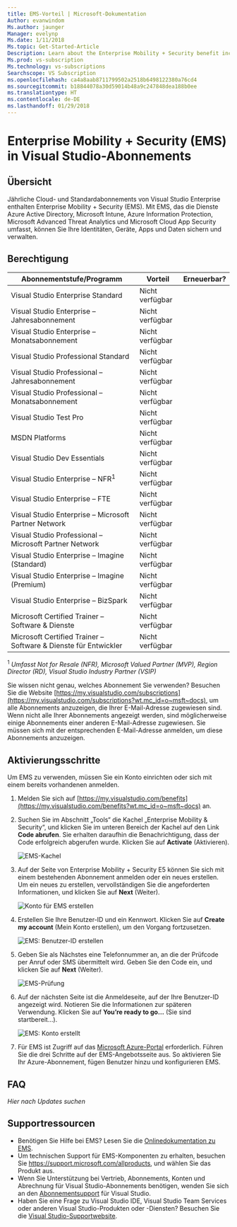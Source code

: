 ```yaml
---
title: EMS-Vorteil | Microsoft-Dokumentation
Author: evanwindom
Ms.author: jaunger
Manager: evelynp
Ms.date: 1/11/2018
Ms.topic: Get-Started-Article
Description: Learn about the Enterprise Mobility + Security benefit included in your Visual Studio subscription.
Ms.prod: vs-subscription
Ms.technology: vs-subscriptions
Searchscope: VS Subscription
ms.openlocfilehash: ca4a8aab8711799502a2518b6498122380a76cd4
ms.sourcegitcommit: b18844078a30d59014b48a9c247848dea188b0ee
ms.translationtype: HT
ms.contentlocale: de-DE
ms.lasthandoff: 01/29/2018
---
```

# <a name="enterprise-mobility--security-ems-in-visual-studio-subscriptions"></a>Enterprise Mobility + Security (EMS) in Visual Studio-Abonnements

## <a name="overview"></a>Übersicht
Jährliche Cloud- und Standardabonnements von Visual Studio Enterprise enthalten Enterprise Mobility + Security (EMS).  Mit EMS, das die Dienste Azure Active Directory, Microsoft Intune, Azure Information Protection, Microsoft Advanced Threat Analytics und Microsoft Cloud App Security umfasst, können Sie Ihre Identitäten, Geräte, Apps und Daten sichern und verwalten.  

## <a name="eligibility"></a>Berechtigung
| Abonnementstufe/Programm                                                  | Vorteil               | Erneuerbar?                                                         |
|-------------------------------------------------------------------------------|-----------------------|--------------------------------------------------------------------|
| Visual Studio Enterprise Standard                                             | Nicht verfügbar         |                                                                    |
| Visual Studio Enterprise – Jahresabonnement                                               | Nicht verfügbar         |                                                                    |
| Visual Studio Enterprise – Monatsabonnement                                              | Nicht verfügbar         |                                                                    |
| Visual Studio Professional Standard                                           | Nicht verfügbar         |                                                                    |
| Visual Studio Professional – Jahresabonnement                                             | Nicht verfügbar         |                                                                    | 
| Visual Studio Professional – Monatsabonnement                                            | Nicht verfügbar         |                                                                    |
| Visual Studio Test Pro                                                        | Nicht verfügbar         |                                                                    |
| MSDN Platforms                                                                | Nicht verfügbar         |                                                                    |
| Visual Studio Dev Essentials                                                  | Nicht verfügbar         |                                                                    |
| Visual Studio Enterprise – NFR<sup>1</sup>                                               | Nicht verfügbar         |                                                                    |
| Visual Studio Enterprise – FTE                                                | Nicht verfügbar         |                                                                    |
| Visual Studio Enterprise – Microsoft Partner Network                          | Nicht verfügbar         |                                                                    |
| Visual Studio Professional – Microsoft Partner Network                        | Nicht verfügbar         |                                                                    |
| Visual Studio Enterprise – Imagine (Standard)                                 | Nicht verfügbar         |                                                                    |
| Visual Studio Enterprise – Imagine (Premium)                                  | Nicht verfügbar         |                                                                    |
| Visual Studio Enterprise – BizSpark                                           | Nicht verfügbar         |                                                                    |
| Microsoft Certified Trainer – Software & Dienste                             | Nicht verfügbar         |                                                                    |
| Microsoft Certified Trainer – Software & Dienste für Entwickler                   | Nicht verfügbar         |                                                                    |

<sup>1</sup> *Umfasst Not for Resale (NFR), Microsoft Valued Partner (MVP), Region Director (RD), Visual Studio Industry Partner (VSIP)*  

Sie wissen nicht genau, welches Abonnement Sie verwenden?  Besuchen Sie die Website [https://my.visualstudio.com/subscriptions](https://my.visualstudio.com/subscriptions?wt.mc_id=o~msft~docs), um alle Abonnements anzuzeigen, die Ihrer E-Mail-Adresse zugewiesen sind. Wenn nicht alle Ihrer Abonnements angezeigt werden, sind möglicherweise einige Abonnements einer anderen E-Mail-Adresse zugewiesen.  Sie müssen sich mit der entsprechenden E-Mail-Adresse anmelden, um diese Abonnements anzuzeigen. 

## <a name="activation-steps"></a>Aktivierungsschritte

Um EMS zu verwenden, müssen Sie ein Konto einrichten oder sich mit einem bereits vorhandenen anmelden. 

1.  Melden Sie sich auf [https://my.visualstudio.com/benefits](https://my.visualstudio.com/benefits?wt.mc_id=o~msft~docs) an.

2.  Suchen Sie im Abschnitt „Tools“ die Kachel „Enterprise Mobility & Security“, und klicken Sie im unteren Bereich der Kachel auf den Link **Code abrufen**.   Sie erhalten daraufhin die Benachrichtigung, dass der Code erfolgreich abgerufen wurde.  Klicken Sie auf **Activate** (Aktivieren). 

    ![EMS-Kachel](_img\vs-ems\vs-ems-tile.png)

2.  Auf der Seite von Enterprise Mobility + Security E5 können Sie sich mit einem bestehenden Abonnement anmelden oder ein neues erstellen.  Um ein neues zu erstellen, vervollständigen Sie die angeforderten Informationen, und klicken Sie auf **Next** (Weiter). 

    ![Konto für EMS erstellen](_img\vs-ems\vs-ems-create-account-cropped.png)

3. Erstellen Sie Ihre Benutzer-ID und ein Kennwort.  Klicken Sie auf **Create my account** (Mein Konto erstellen), um den Vorgang fortzusetzen.

    ![EMS: Benutzer-ID erstellen](_img\vs-ems\vs-ems-userID-cropped.png)

4.  Geben Sie als Nächstes eine Telefonnummer an, an die der Prüfcode per Anruf oder SMS übermittelt wird.  Geben Sie den Code ein, und klicken Sie auf **Next** (Weiter).

    ![EMS-Prüfung](_img\vs-ems\vs-ems-robot-cropped.png)

5.  Auf der nächsten Seite ist die Anmeldeseite, auf der Ihre Benutzer-ID angezeigt wird.  Notieren Sie die Informationen zur späteren Verwendung.  Klicken Sie auf **You’re ready to go…** (Sie sind startbereit…).

    ![EMS: Konto erstellt](_img\vs-ems\vs-ems-save-info-cropped.png)

6.  Für EMS ist Zugriff auf das [Microsoft Azure-Portal](https://azure.microsoft.com) erforderlich.  Führen Sie die drei Schritte auf der EMS-Angebotsseite aus. So aktivieren Sie Ihr Azure-Abonnement, fügen Benutzer hinzu und konfigurieren EMS.

## <a name="faq"></a>FAQ
*Hier nach Updates suchen*

## <a name="support-resources"></a>Supportressourcen
-  Benötigen Sie Hilfe bei EMS?  Lesen Sie die [Onlinedokumentation zu EMS](/enterprise-mobility-security/).
-  Um technischen Support für EMS-Komponenten zu erhalten, besuchen Sie https://support.microsoft.com/allproducts, und wählen Sie das Produkt aus.
-  Wenn Sie Unterstützung bei Vertrieb, Abonnements, Konten und Abrechnung für Visual Studio-Abonnements benötigen, wenden Sie sich an den [Abonnementsupport](https://www.visualstudio.com/subscriptions/support/) für Visual Studio.
-  Haben Sie eine Frage zu Visual Studio IDE, Visual Studio Team Services oder anderen Visual Studio-Produkten oder -Diensten?  Besuchen Sie die [Visual Studio-Supportwebsite](https://www.visualstudio.com/support/). 